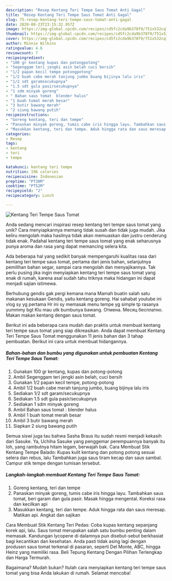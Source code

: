 ```yaml
---
description: "Resep Kentang Teri Tempe Saus Tomat Anti Gagal"
title: "Resep Kentang Teri Tempe Saus Tomat Anti Gagal"
slug: 75-resep-kentang-teri-tempe-saus-tomat-anti-gagal
date: 2020-08-23T23:15:32.957Z
image: https://img-global.cpcdn.com/recipes/cd5fc2cda9b378f9/751x532cq70/kentang-teri-tempe-saus-tomat-foto-resep-utama.jpg
thumbnail: https://img-global.cpcdn.com/recipes/cd5fc2cda9b378f9/751x532cq70/kentang-teri-tempe-saus-tomat-foto-resep-utama.jpg
cover: https://img-global.cpcdn.com/recipes/cd5fc2cda9b378f9/751x532cq70/kentang-teri-tempe-saus-tomat-foto-resep-utama.jpg
author: Minnie Wilkins
ratingvalue: 4.6
reviewcount: 7
recipeingredient:
- "100 gr kentang kupas dan potongpotong"
- "Segenggam teri jengki asin belah cuci bersih"
- "1/2 papan kecil tempe potongpotong"
- "1/2 buah cabe merah tanjung jumbo buang bijinya lalu iris"
- "1/2 sdt garamsecukupnya"
- "1.5 sdt gula pasirsecukupnya"
- "1 sdm minyak goreng"
- " Bahan saus tomat  blender halus"
- "1 buah tomat merah besar"
- "3 butir bawang merah"
- "2 siung bawang putih"
recipeinstructions:
- "Goreng kentang, teri dan tempe"
- "Panaskan minyak goreng, tumis cabe iris hingga layu. Tambahkan saus tomat, beri garam dan gula pasir. Masak hingga mengental. Koreksi rasa dan kecilkan api"
- "Masukkan kentang, teri dan tempe. Aduk hingga rata dan saus meresap. Matikan api. Angkat dan sajikan"
categories:
- Resep
tags:
- kentang
- teri
- tempe

katakunci: kentang teri tempe 
nutrition: 196 calories
recipecuisine: Indonesian
preptime: "PT30M"
cooktime: "PT52M"
recipeyield: "2"
recipecategory: Lunch

---
```



![Kentang Teri Tempe Saus Tomat](https://img-global.cpcdn.com/recipes/cd5fc2cda9b378f9/751x532cq70/kentang-teri-tempe-saus-tomat-foto-resep-utama.jpg)

Anda sedang mencari inspirasi resep kentang teri tempe saus tomat yang unik? Cara menyiapkannya memang tidak susah dan tidak juga mudah. Jika keliru mengolah maka hasilnya tidak akan memuaskan dan justru cenderung tidak enak. Padahal kentang teri tempe saus tomat yang enak seharusnya punya aroma dan rasa yang dapat memancing selera kita.

Ada beberapa hal yang sedikit banyak mempengaruhi kualitas rasa dari kentang teri tempe saus tomat, pertama dari jenis bahan, selanjutnya pemilihan bahan segar, sampai cara mengolah dan menyajikannya. Tak perlu pusing jika ingin menyiapkan kentang teri tempe saus tomat yang enak di rumah, karena asal sudah tahu triknya maka hidangan ini dapat menjadi sajian istimewa.

Berhubung gendis gak pergi kemana mana Mamah buatin salah satu makanan kesukaan Gendis, yaitu kentang goreng. Hai sahabat youtube ini vlog sy yg pertama Hr ini sy memasak menu tempe yg simple tp rasanya yummmy bgt Klu mau utk bumbunya bawang. Отмена. Месяц бесплатно. Makan makan kentang dengan saus tomat.


Berikut ini ada beberapa cara mudah dan praktis untuk membuat kentang teri tempe saus tomat yang siap dikreasikan. Anda dapat membuat Kentang Teri Tempe Saus Tomat menggunakan 11 jenis bahan dan 3 tahap pembuatan. Berikut ini cara untuk membuat hidangannya.

<!--inarticleads1-->

##### Bahan-bahan dan bumbu yang digunakan untuk pembuatan Kentang Teri Tempe Saus Tomat:

1. Gunakan 100 gr kentang, kupas dan potong-potong
1. Ambil Segenggam teri jengki asin belah, cuci bersih
1. Gunakan 1/2 papan kecil tempe, potong-potong
1. Ambil 1/2 buah cabe merah tanjung jumbo, buang bijinya lalu iris
1. Sediakan 1/2 sdt garam/secukupnya
1. Sediakan 1.5 sdt gula pasir/secukupnya
1. Sediakan 1 sdm minyak goreng
1. Ambil  Bahan saus tomat : blender halus
1. Ambil 1 buah tomat merah besar
1. Ambil 3 butir bawang merah
1. Siapkan 2 siung bawang putih


Semua siswi juga tau bahwa Sasha Braus itu sudah resmi menjadi kekasih dari Sasuke. Ya, Uchiha Sasuke yang penggemar perempuannya banyak itu loh, yang rambutnya hitam legam, berwajah bak. Cara Membuat Stik Kentang Tempe Balado: Kupas kulit kentang dan potong potong sesuai selera dan rebus, lalu Tambahkan juga saus tiram kecap dan saus sambal. Campur stik tempe dengan tumisan tersebut. 

<!--inarticleads2-->

##### Langkah-langkah membuat Kentang Teri Tempe Saus Tomat:

1. Goreng kentang, teri dan tempe
1. Panaskan minyak goreng, tumis cabe iris hingga layu. Tambahkan saus tomat, beri garam dan gula pasir. Masak hingga mengental. Koreksi rasa dan kecilkan api
1. Masukkan kentang, teri dan tempe. Aduk hingga rata dan saus meresap. Matikan api. Angkat dan sajikan


Cara Membuat Stik Kentang Teri Pedas: Coba kupas kentang sepanjang korek api, lalu. Saus tomat merupakan salah satu bumbu penting dalam memasak. Kandungan lycopene di dalamnya pun disebut-sebut berkhasiat bagi kecantikan dan kesehatan. Anda pasti tidak asing lagi dengan produsen saus tomat terkenal di pasaran, seperti Del Monte, ABC, hingga Heinz yang memiliki rasa. Beli Tepung Kentang Dengan Pilihan Terlengkap dan Harga Termurah. 

Bagaimana? Mudah bukan? Itulah cara menyiapkan kentang teri tempe saus tomat yang bisa Anda lakukan di rumah. Selamat mencoba!
